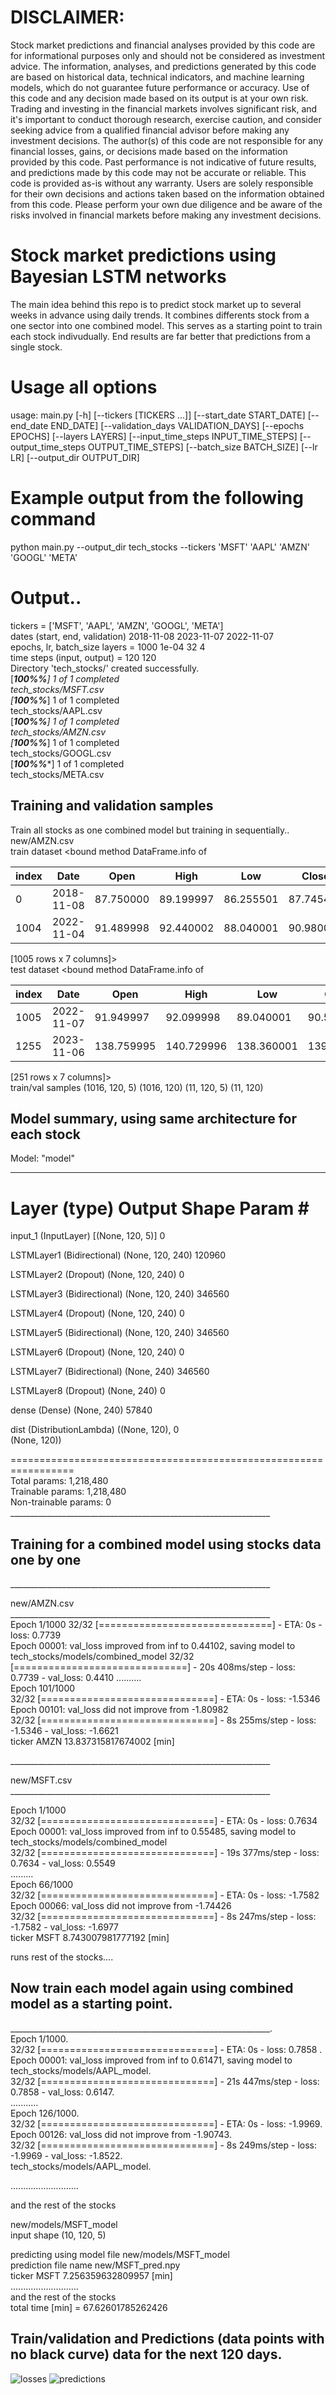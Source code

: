 # DISCLAIMER: 
Stock market predictions and financial analyses provided by this code are for informational purposes only and should not be considered as investment advice. The information, analyses, and predictions generated by this code are based on historical data, technical indicators, and machine learning models, which do not guarantee future performance or accuracy. Use of this code and any decision made based on its output is at your own risk. Trading and investing in the financial markets involves significant risk, and it's important to conduct thorough research, exercise caution, and consider seeking advice from a qualified financial advisor before making any investment decisions. The author(s) of this code are not responsible for any financial losses, gains, or decisions made based on the information provided by this code. Past performance is not indicative of future results, and predictions made by this code may not be accurate or reliable. This code is provided as-is without any warranty. Users are solely responsible for their own decisions and actions taken based on the information obtained from this code. Please perform your own due diligence and be aware of the risks involved in financial markets before making any investment decisions.


# Stock market predictions using Bayesian LSTM networks

The main idea behind this repo is to predict stock market up to several weeks in advance using daily trends. It combines differents stock from a one sector into one combined model. This serves as a starting point to train each stock indivudually. End results are far better that predictions from a single stock.

# Usage all options

usage: main.py [-h] [--tickers [TICKERS ...]] [--start_date START_DATE] [--end_date END_DATE] [--validation_days VALIDATION_DAYS] [--epochs EPOCHS] [--layers LAYERS]
               [--input_time_steps INPUT_TIME_STEPS] [--output_time_steps OUTPUT_TIME_STEPS] [--batch_size BATCH_SIZE] [--lr LR] [--output_dir OUTPUT_DIR]

# Example output from the following command
python main.py --output_dir tech_stocks --tickers 'MSFT' 'AAPL' 'AMZN' 'GOOGL' 'META' <br>

# Output..
tickers =  ['MSFT', 'AAPL', 'AMZN', 'GOOGL', 'META'] <br>
dates (start, end, validation) 2018-11-08 2023-11-07 2022-11-07 <br>
epochs, lr, batch_size layers =  1000 1e-04 32 4 <br>
time steps (input, output) =  120 120 <br>
Directory 'tech_stocks/' created successfully. <br>
[*********************100%%**********************]  1 of 1 completed <br>
tech_stocks/MSFT.csv <br>
[*********************100%%**********************]  1 of 1 completed <br>
tech_stocks/AAPL.csv <br>
[*********************100%%**********************]  1 of 1 completed <br>
tech_stocks/AMZN.csv <br>
[*********************100%%**********************]  1 of 1 completed <br>
tech_stocks/GOOGL.csv <br>
[*********************100%%**********************]  1 of 1 completed <br>
tech_stocks/META.csv <br>



## Training and validation samples
Train all stocks as one combined model but training in sequentially..<br>
new/AMZN.csv<br>
train dataset <bound method DataFrame.info of<br>

| index |Date   |     Open    |    High     |    Low     |  Close  | Adj Close |     Volume|
| -------- | -------- | -------- | -------- | -------- | -------- | -------- | -------- |
|0     |2018-11-08|   87.750000   |89.199997   |86.255501   |87.745499   |87.745499  |130698000|
|1004  |2022-11-04|   91.489998   |92.440002   |88.040001   |90.980003   |90.980003  |129101300|

[1005 rows x 7 columns]><br>
test dataset <bound method DataFrame.info of<br>

| index |Date   |     Open    |    High     |    Low     |  Close  | Adj Close |     Volume|
| -------- | -------- | -------- | -------- | -------- | -------- | -------- | -------- |
| 1005 |  2022-11-07 |  91.949997 |   92.099998 |  89.040001 |   90.529999 |   90.529999 |   77495700 |
| 1255 |  2023-11-06 |  138.759995|  140.729996 | 138.360001 | 139.740005 | 139.740005 |  44928800 |

[251 rows x 7 columns]><br>
train/val samples  (1016, 120, 5) (1016, 120) (11, 120, 5) (11, 120)<br>

## Model summary, using same architecture for each stock
Model: "model"
_________________________________________________________________
 Layer (type)                Output Shape              Param #   
=================================================================
 input_1 (InputLayer)        [(None, 120, 5)]          0         
                                                                 
 LSTMLayer1 (Bidirectional)  (None, 120, 240)          120960    
                                                                 
 LSTMLayer2 (Dropout)        (None, 120, 240)          0         
                                                                 
 LSTMLayer3 (Bidirectional)  (None, 120, 240)          346560    
                                                                 
 LSTMLayer4 (Dropout)        (None, 120, 240)          0         
                                                                 
 LSTMLayer5 (Bidirectional)  (None, 120, 240)          346560    
                                                                 
 LSTMLayer6 (Dropout)        (None, 120, 240)          0         
                                                                 
 LSTMLayer7 (Bidirectional)  (None, 240)               346560    
                                                                 
 LSTMLayer8 (Dropout)        (None, 240)               0         
                                                                 
 dense (Dense)               (None, 240)               57840     
                                                                 
 dist (DistributionLambda)   ((None, 120),             0         
                              (None, 120))                       
                                                                 
=================================================================<br>
Total params: 1,218,480<br>
Trainable params: 1,218,480<br>
Non-trainable params: 0<br>
_________________________________________________________________<br>

## Training for a combined model using stocks data one by one<br>

_________________________________________________________________<br>

new/AMZN.csv<br>
_________________________________________________________________<br>
Epoch 1/1000
32/32 [==============================] - ETA: 0s - loss: 0.7739  
Epoch 00001: val_loss improved from inf to 0.44102, saving model to tech_stocks/models/combined_model
32/32 [==============================] - 20s 408ms/step - loss: 0.7739 - val_loss: 0.4410
..........<br>
Epoch 101/1000<br>
32/32 [==============================] - ETA: 0s - loss: -1.5346<br>
Epoch 00101: val_loss did not improve from -1.80982<br>
32/32 [==============================] - 8s 255ms/step - loss: -1.5346 - val_loss: -1.6621<br>
ticker  AMZN 13.837315817674002 [min]<br>

_________________________________________________________________<br>


new/MSFT.csv<br>
_________________________________________________________________<br>

Epoch 1/1000<br>
32/32 [==============================] - ETA: 0s - loss: 0.7634  <br>
Epoch 00001: val_loss improved from inf to 0.55485, saving model to tech_stocks/models/combined_model<br>
32/32 [==============================] - 19s 377ms/step - loss: 0.7634 - val_loss: 0.5549<br>
.........<br>
Epoch 66/1000<br>
32/32 [==============================] - ETA: 0s - loss: -1.7582<br>
Epoch 00066: val_loss did not improve from -1.74426<br>
32/32 [==============================] - 8s 247ms/step - loss: -1.7582 - val_loss: -1.6977<br>
ticker  MSFT 8.743007981777192 [min]<br>

runs rest of the stocks....<br>

## Now train each model again using combined model as a starting point. <br>
_________________________________________________________________.<br>
Epoch 1/1000.<br>
32/32 [==============================] - ETA: 0s - loss: 0.7858  .<br>
Epoch 00001: val_loss improved from inf to 0.61471, saving model to tech_stocks/models/AAPL_model.<br>
32/32 [==============================] - 21s 447ms/step - loss: 0.7858 - val_loss: 0.6147.<br>
...........<br>
Epoch 126/1000.<br>
32/32 [==============================] - ETA: 0s - loss: -1.9969.<br>
Epoch 00126: val_loss did not improve from -1.90743.<br>
32/32 [==============================] - 8s 249ms/step - loss: -1.9969 - val_loss: -1.8522.<br>
tech_stocks/models/AAPL_model.<br>


...........................<br>

and the rest of the stocks<br>


new/models/MSFT_model <br>
input shape  (10, 120, 5) <br>

predicting using model file new/models/MSFT_model <br>
prediction file name  new/MSFT_pred.npy <br>
ticker  MSFT 7.256359632809957 [min] <br>
...........................<br>
and the rest of the stocks<br>
total time [min] =  67.62601785262426 <br>

## Train/validation and Predictions (data points with no black curve) data for the next 120 days. <br>

![losses](loss.jpg)
![predictions](pred.jpg)
